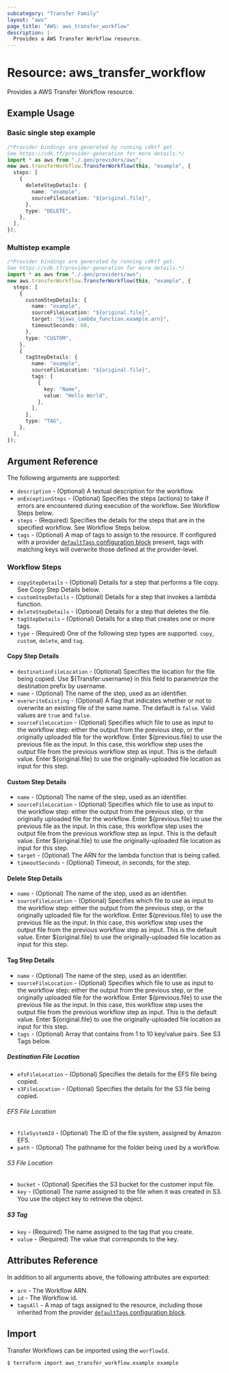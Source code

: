 ```yaml
---
subcategory: "Transfer Family"
layout: "aws"
page_title: "AWS: aws_transfer_workflow"
description: |-
  Provides a AWS Transfer Workflow resource.
---
```


# Resource: aws\_transfer\_workflow

Provides a AWS Transfer Workflow resource.

## Example Usage

### Basic single step example

```typescript
/*Provider bindings are generated by running cdktf get.
See https://cdk.tf/provider-generation for more details.*/
import * as aws from "./.gen/providers/aws";
new aws.transferWorkflow.TransferWorkflow(this, "example", {
  steps: [
    {
      deleteStepDetails: {
        name: "example",
        sourceFileLocation: "${original.file}",
      },
      type: "DELETE",
    },
  ],
});

```

### Multistep example

```typescript
/*Provider bindings are generated by running cdktf get.
See https://cdk.tf/provider-generation for more details.*/
import * as aws from "./.gen/providers/aws";
new aws.transferWorkflow.TransferWorkflow(this, "example", {
  steps: [
    {
      customStepDetails: {
        name: "example",
        sourceFileLocation: "${original.file}",
        target: "${aws_lambda_function.example.arn}",
        timeoutSeconds: 60,
      },
      type: "CUSTOM",
    },
    {
      tagStepDetails: {
        name: "example",
        sourceFileLocation: "${original.file}",
        tags: [
          {
            key: "Name",
            value: "Hello World",
          },
        ],
      },
      type: "TAG",
    },
  ],
});

```

## Argument Reference

The following arguments are supported:

* `description` - (Optional) A textual description for the workflow.
* `onExceptionSteps` - (Optional) Specifies the steps (actions) to take if errors are encountered during execution of the workflow. See Workflow Steps below.
* `steps` - (Required) Specifies the details for the steps that are in the specified workflow. See Workflow Steps below.
* `tags` - (Optional) A map of tags to assign to the resource. If configured with a provider [`defaultTags` configuration block](https://registry.terraform.io/providers/hashicorp/aws/latest/docs#default_tags-configuration-block) present, tags with matching keys will overwrite those defined at the provider-level.

### Workflow Steps

* `copyStepDetails` - (Optional) Details for a step that performs a file copy. See Copy Step Details below.
* `customStepDetails` - (Optional) Details for a step that invokes a lambda function.
* `deleteStepDetails` - (Optional) Details for a step that deletes the file.
* `tagStepDetails` - (Optional) Details for a step that creates one or more tags.
* `type` - (Required) One of the following step types are supported. `copy`, `custom`, `delete`, and `tag`.

#### Copy Step Details

* `destinationFileLocation` - (Optional) Specifies the location for the file being copied. Use ${Transfer:username} in this field to parametrize the destination prefix by username.
* `name` - (Optional) The name of the step, used as an identifier.
* `overwriteExisting` - (Optional) A flag that indicates whether or not to overwrite an existing file of the same name. The default is `false`. Valid values are `true` and `false`.
* `sourceFileLocation` - (Optional) Specifies which file to use as input to the workflow step: either the output from the previous step, or the originally uploaded file for the workflow. Enter ${previous.file} to use the previous file as the input. In this case, this workflow step uses the output file from the previous workflow step as input. This is the default value. Enter ${original.file} to use the originally-uploaded file location as input for this step.

#### Custom Step Details

* `name` - (Optional) The name of the step, used as an identifier.
* `sourceFileLocation` - (Optional) Specifies which file to use as input to the workflow step: either the output from the previous step, or the originally uploaded file for the workflow. Enter ${previous.file} to use the previous file as the input. In this case, this workflow step uses the output file from the previous workflow step as input. This is the default value. Enter ${original.file} to use the originally-uploaded file location as input for this step.
* `target` - (Optional) The ARN for the lambda function that is being called.
* `timeoutSeconds` - (Optional) Timeout, in seconds, for the step.

#### Delete Step Details

* `name` - (Optional) The name of the step, used as an identifier.
* `sourceFileLocation` - (Optional) Specifies which file to use as input to the workflow step: either the output from the previous step, or the originally uploaded file for the workflow. Enter ${previous.file} to use the previous file as the input. In this case, this workflow step uses the output file from the previous workflow step as input. This is the default value. Enter ${original.file} to use the originally-uploaded file location as input for this step.

#### Tag Step Details

* `name` - (Optional) The name of the step, used as an identifier.
* `sourceFileLocation` - (Optional) Specifies which file to use as input to the workflow step: either the output from the previous step, or the originally uploaded file for the workflow. Enter ${previous.file} to use the previous file as the input. In this case, this workflow step uses the output file from the previous workflow step as input. This is the default value. Enter ${original.file} to use the originally-uploaded file location as input for this step.
* `tags` - (Optional) Array that contains from 1 to 10 key/value pairs. See S3 Tags below.

##### Destination File Location

* `efsFileLocation` - (Optional) Specifies the details for the EFS file being copied.
* `s3FileLocation` - (Optional) Specifies the details for the S3 file being copied.

###### EFS File Location

* `fileSystemId` - (Optional) The ID of the file system, assigned by Amazon EFS.
* `path` - (Optional) The pathname for the folder being used by a workflow.

###### S3 File Location

* `bucket` - (Optional) Specifies the S3 bucket for the customer input file.
* `key` - (Optional) The name assigned to the file when it was created in S3. You use the object key to retrieve the object.

##### S3 Tag

* `key` - (Required) The name assigned to the tag that you create.
* `value` - (Required) The value that corresponds to the key.

## Attributes Reference

In addition to all arguments above, the following attributes are exported:

* `arn` - The Workflow ARN.
* `id` - The Workflow id.
* `tagsAll` - A map of tags assigned to the resource, including those inherited from the provider [`defaultTags` configuration block](https://registry.terraform.io/providers/hashicorp/aws/latest/docs#default_tags-configuration-block).

## Import

Transfer Workflows can be imported using the `worflowId`.

```console
$ terraform import aws_transfer_workflow.example example
```
